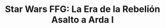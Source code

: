 ---
collection: rolLudoteca
title: 'Star Wars FFG: La Era de la Rebelión Asalto a Arda I'
image: edgswa04.png
editorial: 'Fantasy Flight Games'
editorial_ref: 'EDGSWA04'
isbn: '9788415889885'
type: 'Aventura'
web: http://www.fantasyflightgames.es/juegos/articulo/star_wars_la_era_de_la_rebelion/asalto_a_arda_i
format: 'Libro tapa dura'
system: 'Genesys'
created_at: '2022-04-11T12:16:48+00:00'
---